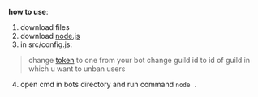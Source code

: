 **how to use**:
1. download files
2. download [node.js](https://nodejs.org)
3. in src/config.js:
> change [token](https://discord.dev) to one from your bot
 change guild id to id of guild in which u want to unban users
4. open cmd in bots directory and run command `node .`
